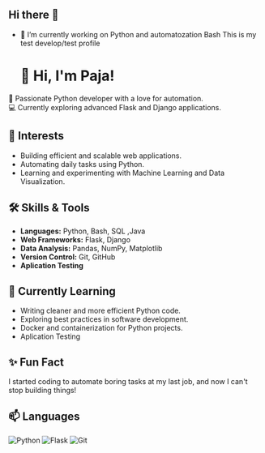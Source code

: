 ## Hi there 👋

- 🔭 I’m currently working on Python and automatozation Bash
      This is my test develop/test profile
  
  # 👋 Hi, I'm Paja!

🌟 Passionate Python developer with a love for automation.  
💻 Currently exploring advanced Flask and Django applications.

## 🚀 Interests
- Building efficient and scalable web applications.
- Automating daily tasks using Python.
- Learning and experimenting with Machine Learning and Data Visualization.

## 🛠️ Skills & Tools
- **Languages:** Python, Bash, SQL ,Java
- **Web Frameworks:** Flask, Django
- **Data Analysis:** Pandas, NumPy, Matplotlib
- **Version Control:** Git, GitHub
- **Aplication Testing** 

<!--
## 📚 Projects
- [To-Do App](https://github.com/YourUsername/todo-app): A simple web-based task manager built with Flask.
- [File Organizer](https://github.com/YourUsername/file-organizer): A Python script to automate file management.
- [Data Analysis](https://github.com/YourUsername/data-analysis): Analysis of COVID-19 data using Pandas and Matplotlib
-->

## 📖 Currently Learning

- Writing cleaner and more efficient Python code.
- Exploring best practices in software development.
- Docker and containerization for Python projects.
- Aplication Testing


## ✨ Fun Fact
I started coding to automate boring tasks at my last job, and now I can't stop building things!

## 📫 Languages


![Python](https://img.shields.io/badge/Python-3.10-blue)
![Flask](https://img.shields.io/badge/Flask-2.0-green)
![Git](https://img.shields.io/badge/Git-2.30-orange)
   

<!--
**pajaspace/pajaspace** is a ✨ _special_ ✨ repository because its `README.md` (this file) appears on your GitHub profile.

Here are some ideas to get you started:

- 🔭 I’m currently working on ...
- 🌱 I’m currently learning ...
- 👯 I’m looking to collaborate on ...
- 🤔 I’m looking for help with ...
- 💬 Ask me about ...
- 📫 How to reach me: ...
- 😄 Pronouns: ...
- ⚡ Fun fact: ...
-->
